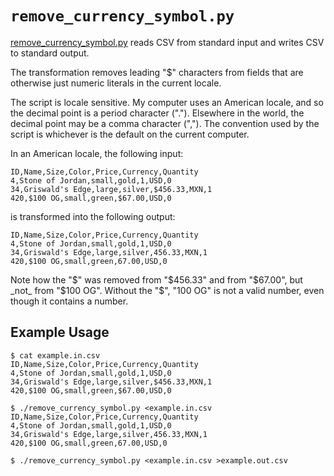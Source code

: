 `remove_currency_symbol.py`
===========================
[remove_currency_symbol.py](remove_currency_symbol.py) reads CSV from standard
input and writes CSV to standard output.

The transformation removes leading "$" characters from fields that are otherwise
just numeric literals in the current locale.

The script is locale sensitive.  My computer uses an American locale, and so
the decimal point is a period character (".").  Elsewhere in the world, the
decimal point may be a comma character (",").  The convention used by the
script is whichever is the default on the current computer.

In an American locale, the following input:
```csv
ID,Name,Size,Color,Price,Currency,Quantity
4,Stone of Jordan,small,gold,1,USD,0
34,Griswald's Edge,large,silver,$456.33,MXN,1
420,$100 OG,small,green,$67.00,USD,0
```

is transformed into the following output:
```csv
ID,Name,Size,Color,Price,Currency,Quantity
4,Stone of Jordan,small,gold,1,USD,0
34,Griswald's Edge,large,silver,456.33,MXN,1
420,$100 OG,small,green,67.00,USD,0
```

Note how the "$" was removed from "$456.33" and from "$67.00", but _not_ from
"$100 OG".  Without the "$", "100 OG" is not a valid number, even though it
contains a number.

Example Usage
-------------
```console
$ cat example.in.csv
ID,Name,Size,Color,Price,Currency,Quantity
4,Stone of Jordan,small,gold,1,USD,0
34,Griswald's Edge,large,silver,$456.33,MXN,1
420,$100 OG,small,green,$67.00,USD,0

$ ./remove_currency_symbol.py <example.in.csv
ID,Name,Size,Color,Price,Currency,Quantity
4,Stone of Jordan,small,gold,1,USD,0
34,Griswald's Edge,large,silver,456.33,MXN,1
420,$100 OG,small,green,67.00,USD,0

$ ./remove_currency_symbol.py <example.in.csv >example.out.csv
```
